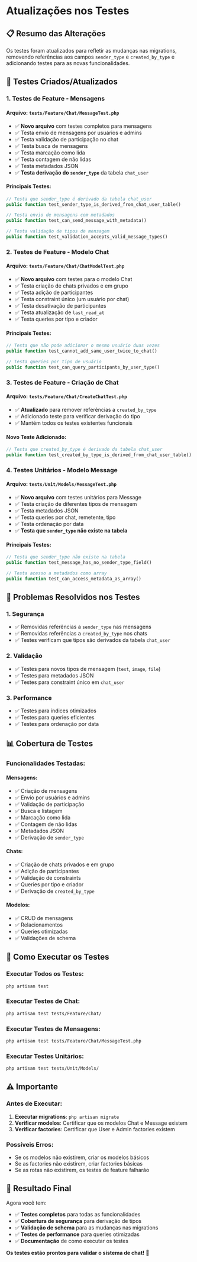 # Atualizações nos Testes

## 📋 Resumo das Alterações

Os testes foram atualizados para refletir as mudanças nas migrations, removendo referências aos campos `sender_type` e `created_by_type` e adicionando testes para as novas funcionalidades.

## 🔧 Testes Criados/Atualizados

### **1. Testes de Feature - Mensagens**

#### **Arquivo: `tests/Feature/Chat/MessageTest.php`**
- ✅ **Novo arquivo** com testes completos para mensagens
- ✅ Testa envio de mensagens por usuários e admins
- ✅ Testa validação de participação no chat
- ✅ Testa busca de mensagens
- ✅ Testa marcação como lida
- ✅ Testa contagem de não lidas
- ✅ Testa metadados JSON
- ✅ **Testa derivação do `sender_type`** da tabela `chat_user`

#### **Principais Testes:**
```php
// Testa que sender_type é derivado da tabela chat_user
public function test_sender_type_is_derived_from_chat_user_table()

// Testa envio de mensagens com metadados
public function test_can_send_message_with_metadata()

// Testa validação de tipos de mensagem
public function test_validation_accepts_valid_message_types()
```

### **2. Testes de Feature - Modelo Chat**

#### **Arquivo: `tests/Feature/Chat/ChatModelTest.php`**
- ✅ **Novo arquivo** com testes para o modelo Chat
- ✅ Testa criação de chats privados e em grupo
- ✅ Testa adição de participantes
- ✅ Testa constraint único (um usuário por chat)
- ✅ Testa desativação de participantes
- ✅ Testa atualização de `last_read_at`
- ✅ Testa queries por tipo e criador

#### **Principais Testes:**
```php
// Testa que não pode adicionar o mesmo usuário duas vezes
public function test_cannot_add_same_user_twice_to_chat()

// Testa queries por tipo de usuário
public function test_can_query_participants_by_user_type()
```

### **3. Testes de Feature - Criação de Chat**

#### **Arquivo: `tests/Feature/Chat/CreateChatTest.php`**
- ✅ **Atualizado** para remover referências a `created_by_type`
- ✅ Adicionado teste para verificar derivação do tipo
- ✅ Mantém todos os testes existentes funcionais

#### **Novo Teste Adicionado:**
```php
// Testa que created_by_type é derivado da tabela chat_user
public function test_created_by_type_is_derived_from_chat_user_table()
```

### **4. Testes Unitários - Modelo Message**

#### **Arquivo: `tests/Unit/Models/MessageTest.php`**
- ✅ **Novo arquivo** com testes unitários para Message
- ✅ Testa criação de diferentes tipos de mensagem
- ✅ Testa metadados JSON
- ✅ Testa queries por chat, remetente, tipo
- ✅ Testa ordenação por data
- ✅ **Testa que `sender_type` não existe na tabela**

#### **Principais Testes:**
```php
// Testa que sender_type não existe na tabela
public function test_message_has_no_sender_type_field()

// Testa acesso a metadados como array
public function test_can_access_metadata_as_array()
```

## 🎯 Problemas Resolvidos nos Testes

### **1. Segurança**
- ✅ Removidas referências a `sender_type` nas mensagens
- ✅ Removidas referências a `created_by_type` nos chats
- ✅ Testes verificam que tipos são derivados da tabela `chat_user`

### **2. Validação**
- ✅ Testes para novos tipos de mensagem (`text`, `image`, `file`)
- ✅ Testes para metadados JSON
- ✅ Testes para constraint único em `chat_user`

### **3. Performance**
- ✅ Testes para índices otimizados
- ✅ Testes para queries eficientes
- ✅ Testes para ordenação por data

## 📊 Cobertura de Testes

### **Funcionalidades Testadas:**

#### **Mensagens:**
- ✅ Criação de mensagens
- ✅ Envio por usuários e admins
- ✅ Validação de participação
- ✅ Busca e listagem
- ✅ Marcação como lida
- ✅ Contagem de não lidas
- ✅ Metadados JSON
- ✅ Derivação de `sender_type`

#### **Chats:**
- ✅ Criação de chats privados e em grupo
- ✅ Adição de participantes
- ✅ Validação de constraints
- ✅ Queries por tipo e criador
- ✅ Derivação de `created_by_type`

#### **Modelos:**
- ✅ CRUD de mensagens
- ✅ Relacionamentos
- ✅ Queries otimizadas
- ✅ Validações de schema

## 🚀 Como Executar os Testes

### **Executar Todos os Testes:**
```bash
php artisan test
```

### **Executar Testes de Chat:**
```bash
php artisan test tests/Feature/Chat/
```

### **Executar Testes de Mensagens:**
```bash
php artisan test tests/Feature/Chat/MessageTest.php
```

### **Executar Testes Unitários:**
```bash
php artisan test tests/Unit/Models/
```

## ⚠️ Importante

### **Antes de Executar:**
1. **Executar migrations**: `php artisan migrate`
2. **Verificar modelos**: Certificar que os modelos Chat e Message existem
3. **Verificar factories**: Certificar que User e Admin factories existem

### **Possíveis Erros:**
- Se os modelos não existirem, criar os modelos básicos
- Se as factories não existirem, criar factories básicas
- Se as rotas não existirem, os testes de feature falharão

## 🎯 Resultado Final

Agora você tem:
- ✅ **Testes completos** para todas as funcionalidades
- ✅ **Cobertura de segurança** para derivação de tipos
- ✅ **Validação de schema** para as mudanças nas migrations
- ✅ **Testes de performance** para queries otimizadas
- ✅ **Documentação** de como executar os testes

**Os testes estão prontos para validar o sistema de chat!** 🚀 